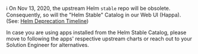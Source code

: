 :information_source: On Nov 13, 2020, the upstream Helm `stable` repo will be obsolete. Consequently, so will the "Helm Stable" Catalog in our Web UI (Happa). (See: [Helm Deprecation Timeline](https://github.com/helm/charts/blob/master/README.md#deprecation-timeline))

In case you are using apps installed from the Helm Stable Catalog, please move to following the apps' respective upstream charts or reach out to your Solution Engineer for alternatives.
